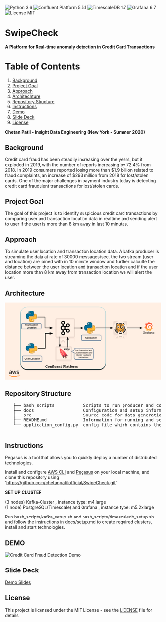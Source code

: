 ![Python 3.6](https://img.shields.io/badge/python-3.6-blue.svg)
![Confluent Platform 5.5.1](https://img.shields.io/badge/Confluent%20Platform-5.5.1-orange)
![TimescaleDB 1.7](https://img.shields.io/badge/TimescaleDB-1.7.0%20-red)
![Grafana 6.7](https://img.shields.io/badge/Grafana-6.7-brightgreen)
![License MIT](https://img.shields.io/badge/License-MIT-yellowgreen)
# SwipeCheck

**A Platform for Real-time anomaly detection in Credit Card Transactions**

# Table of Contents
1. [Background](README.md#Background)
2. [Project Goal](README.md#Project-Goal)
3. [Approach](README.md#Approach)
4. [Architechture](README.md#Architecture)
5. [Repository Structure](README.md#Repository-Structure)
6. [Instructions](README.md#Instructions)
7. [Demo](README.md#Demo)
8. [Slide Deck](README.md#Slide-Deck)
9. [License](README.md#License)


**Chetan Patil - Insight Data Engineering (New York - Summer 2020)**

## Background
Credit card fraud has been steadily increasing over the years, but it exploded in 2019, with the number of reports increasing by 72.4% from 2018. In 2019 consumers reported losing more than $1.9 billion related to fraud complaints, an increase of $293 million from 2018 for lost/stolen cards. One of the major challenges in payment industry today is detecting credit card  fraudulent transactions for lost/stolen cards. 

## Project Goal
The goal of this project is to identify suspicious credit card transactions by comparing user and transaction location data in realtime and sending alert to user if the user is more than 8 km away in last 10 minutes.

## Approach

To simulate user location and transaction location data. A kafka producer is streaming the data at rate of 30000 messages/sec. the two stream (user and location) are joined with in 10 minute window and further calculte the distance between the user location and transaction location and if the user location more than 8 km away from transaction location we will alert the user.

## Architecture
  ![GitHub Logo](/docs/architecture.png)

## Repository Structure
   <pre>
   ├── bash_scripts           Scripts to run producer and consumer, setup kafka cluster and timescaledb
   ├── docs                   Configuration and setup information
   ├── src                    Source code for data generation and kafka producer, consumer
   ├── README.md              Information for running and setting up project
   └── application_config.py  config file which contains the properties constants
   </pre>

## Instructions

Pegasus is a tool that allows you to quickly deploy a number of distributed technologies.

Install and configure [AWS CLI](https://aws.amazon.com/cli/) and [Pegasus](https://github.com/InsightDataScience/pegasus) on your local machine, and clone this repository using 'https://github.com/chetanpatilofficial/SwipeCheck.git'

**SET UP CLUSTER**

(3 nodes) Kafka-Cluster , instance type: m4.large <br>
(1 node) PostgreSQL(Timescale) and Grafana , instance type: m5.2xlarge

Run bash_scripts/kafka_setup.sh and bash_scripts/timescaledb_setup.sh and follow the instructions in docs/setup.md to create required clusters, install and start technologies.

## DEMO
![Credit Card Fraud Detection Demo](docs/demo/grafana-dashboard.gif)

## Slide Deck
[Demo Slides](https://tinyurl.com/yc9sclht)

## License

This project is licensed under the MIT License - see the [LICENSE](LICENSE) file for details
